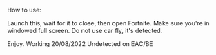 How to use:


Launch this, wait for it to close, then open Fortnite.
Make sure you're in windowed full screen.
Do not use car fly, it's detected.

Enjoy. Working 20/08/2022
Undetected on EAC/BE
